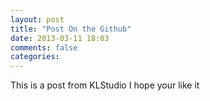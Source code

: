 ```yaml
---
layout: post
title: "Post On the Github"
date: 2013-03-11 18:03
comments: false
categories: 
---
```


This is a post from KLStudio
I hope your like it 
